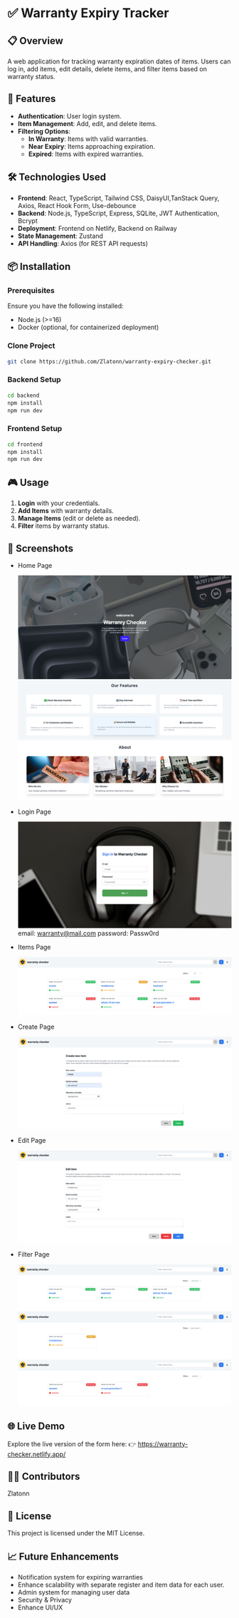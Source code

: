 # ✅ Warranty Expiry Tracker

## 📋 Overview

A web application for tracking warranty expiration dates of items. Users can log in, add items, edit details, delete items, and filter items based on warranty status.

## 🚀 Features

- **Authentication**: User login system.
- **Item Management**: Add, edit, and delete items.
- **Filtering Options**:
  - **In Warranty**: Items with valid warranties.
  - **Near Expiry**: Items approaching expiration.
  - **Expired**: Items with expired warranties.

## 🛠️ Technologies Used

- **Frontend**: React, TypeScript, Tailwind CSS, DaisyUI,TanStack Query, Axios, React Hook Form, Use-debounce
- **Backend**: Node.js, TypeScript, Express, SQLite, JWT Authentication, Bcrypt
- **Deployment**: Frontend on Netlify, Backend on Railway
- **State Management**: Zustand
- **API Handling**: Axios (for REST API requests)

## 📦 Installation

### Prerequisites

Ensure you have the following installed:

- Node.js (>=16)
- Docker (optional, for containerized deployment)

### Clone Project

```bash
git clone https://github.com/Zlatonn/warranty-expiry-checker.git
```

### Backend Setup

```bash
cd backend
npm install
npm run dev
```

### Frontend Setup

```bash
cd frontend
npm install
npm run dev
```

## 🎮 Usage

1. **Login** with your credentials.
2. **Add Items** with warranty details.
3. **Manage Items** (edit or delete as needed).
4. **Filter** items by warranty status.

## 📸 Screenshots

- Home Page

  ![Home](./frontend/src/assets/home%20page.png)
  ![Our Feature](./frontend/src/assets/our%20feature.png)
  ![About](./frontend/src/assets/about.png)

- Login Page

  ![Login Page](./frontend/src/assets/login%20page.png)
  email: warranty@mail.com
  password: Passw0rd

- Items Page

  ![Items Page](./frontend/src/assets/items%20page.png)

- Create Page

  ![Create Page](./frontend/src/assets/create%20page.png)

- Edit Page

  ![Edit Page](./frontend/src/assets/edit%20page.png)

- Filter Page

  ![Warranty Filter](./frontend/src/assets/warranty%20filter.png)
  ![Near Expire Filter](./frontend/src/assets/near%20expire%20filter.png)
  ![Expired Filter](./frontend/src/assets/expired%20filter.png)

## 🌐 Live Demo

Explore the live version of the form here:
👉 https://warranty-checker.netlify.app/

## 🧑‍💻 Contributors

Zlatonn

## 📜 License

This project is licensed under the MIT License.

## 📈 Future Enhancements

- Notification system for expiring warranties
- Enhance scalability with separate register and item data for each user.
- Admin system for managing user data
- Security & Privacy
- Enhance UI/UX
